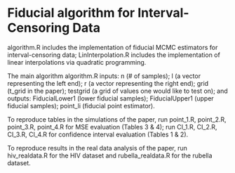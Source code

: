 # Fiducial algorithm for Interval-Censoring Data
algorithm.R includes the implementation of fiducial MCMC estimators for interval-censoring data; LinInterpolation.R includes the implementation of linear interpolations via quadratic programming.

The main algorithm algorithm.R inputs:
n (# of samples); 
l (a vector representing the left end); 
r (a vector representing the right end);
grid (t_grid in the paper);
testgrid (a grid of values one would like to test on);
and outputs:
FiducialLower1 (lower fiducial samples); 
FiducialUpper1 (upper fiducial samples);
point_li (fiducial point estimator).

To reproduce tables in the simulations of the paper, run point_1.R, point_2.R, point_3.R, point_4.R for MSE evaluation (Tables 3 & 4); run CI_1.R, CI_2.R, CI_3.R, CI_4.R for confidence interval evaluation (Tables 1 & 2).

To reproduce results in the real data analysis of the paper, run hiv_realdata.R for the HIV dataset and rubella_realdata.R for the rubella dataset.
